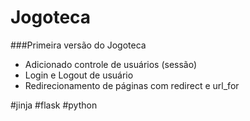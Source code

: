 # Jogoteca

###Primeira versão do Jogoteca

- Adicionado controle de usuários (sessão)
- Login e Logout de usuário
- Redirecionamento de páginas com redirect e url_for

#jinja #flask #python
